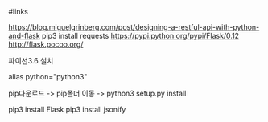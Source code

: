 #links

https://blog.miguelgrinberg.com/post/designing-a-restful-api-with-python-and-flask
pip3 install requests
https://pypi.python.org/pypi/Flask/0.12
http://flask.pocoo.org/

파이선3.6 설치

alias python="python3"

pip다운로드 -> pip폴더 이동 -> python3 setup.py install

pip3 install Flask
pip3 install jsonify
